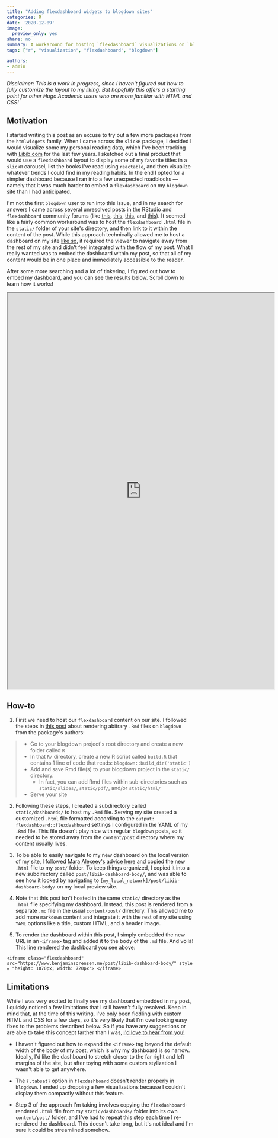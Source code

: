 ```yaml
---
title: "Adding flexdashboard widgets to blogdown sites"
categories: R
date: '2020-12-09'
image:
  preview_only: yes
share: no
summary: A workaround for hosting `flexdashboard` visualizations on `blogdown` sites using an iframe. 
tags: ["r", "visualization", "flexdashboard", "blogdown"]

authors: 
- admin
---
```


_Disclaimer: This is a work in progress, since I haven't figured out how to fully customize the layout to my liking. But hopefully this offers a starting point for other Hugo Academic users who are more familiar with HTML and CSS!_

## Motivation

I started writing this post as an excuse to try out a few more packages from the `htmlwidgets` family. When I came across the `slickR` package, I decided I would visualize some my personal reading data, which I've been tracking with [Libib.com](https://www.libib.com) for the last few years. I sketched out a final product that would use a `flexdashboard` layout to display some of my favorite titles in a `slickR` carousel, list the books I've read using `reactable`, and then visualize whatever trends I could find in my reading habits. In the end I opted for a simpler dashboard because I ran into a few unexpected roadblocks — namely that it was much harder to embed a `flexdashboard` on my `blogdown` site than I had anticipated.

I'm not the first `blogdown` user to run into this issue, and in my search for answers I came across several unresolved posts in the RStudio and `flexdashboard` community forums (like [this](https://community.rstudio.com/t/blogdown-and-flexdashboard/27842), [this](https://community.rstudio.com/t/host-flexdashboard-on-blogdown-site/76355), [this](https://github.com/rstudio/flexdashboard/issues/72), and [this](https://community.rstudio.com/t/rblogdown-and-flexdashboard-revistted/37064)). It seemed like a fairly common workaround was to host the `flexdashboard` `.html` file in the `static/` folder of your site's directory, and then link to it within the content of the post. While this approach technically allowed me to host a dashboard on my site [like so](https://www.benjaminsorensen.me/post/libib-dashboard-body/), it required the viewer to navigate away from the rest of my site and didn't feel integrated with the flow of my post. What I really wanted was to embed the dashboard within my post, so that all of my content would be in one place and immediately accessible to the reader.

After some more searching and a lot of tinkering, I figured out how to embed my dashboard, and you can see the results below. Scroll down to learn how it works!

<iframe class="flexdashboard" src="https://www.benjaminsorensen.me/post/libib-dashboard-body/" style = "height: 1070px; width: 720px"> </iframe>

## How-to

1. First we need to host our `flexdashboard` content on our site. I followed the steps in [this post](https://blogdown-demo.rbind.io/2017/09/06/adding-r-markdown-documents-of-other-output-formats/) about rendering abitrary `.Rmd` files on `blogdown` from the package's authors:

> + Go to your blogdown project's root directory and create a new folder called `R`
> + In that `R/` directory, create a new R script called `build.R` that contains 1 line of code that reads: `blogdown::build_dir('static')`
> + Add and save Rmd file(s) to your blogdown project in the `static/` directory. 
>   * In fact, you can add Rmd files within sub-directories such as `static/slides/`, `static/pdf/`, and/or `static/html/`
> + Serve your site 

2. Following these steps, I created a subdirectory called `static/dashboards/` to host my `.Rmd` file. Serving my site created a customized `.html` file formatted according to the `output: flexdashboard::flexdashboard` settings I configured in the YAML of my `.Rmd` file. This file doesn't play nice with regular `blogdown` posts, so it needed to be stored away from the `content/post` directory where my content usually lives. 

3. To be able to easily navigate to my new dashboard on the local version of my site, I followed [Mara Alexeev's advice here](https://community.rstudio.com/t/host-flexdashboard-on-blogdown-site/76355) and copied the new `.html` file to my `post/` folder. To keep things organized, I copied it into a new subdirectory called `post/libib-dashboard-body/`, and was able to see how it looked by navigating to `[my_local_network]/post/libib-dashboard-body/` on my local preview site. 

4. Note that this post isn't hosted in the same `static/` directory as the `.html` file specifying my dashboard. Instead, this post is rendered from a separate `.md` file in the usual `content/post/` directory. This allowed me to add more `markdown` content and integrate it with the rest of my site using `YAML` options like a title, custom HTML, and a header image.

5. To render the dashboard within this post, I simply embedded the new URL in an `<iframe>` tag and added it to the body of the `.md` file. And voilà! This line rendered the dashboard you see above: 

```
<iframe class="flexdashboard" src="https://www.benjaminsorensen.me/post/libib-dashboard-body/" style = "height: 1070px; width: 720px"> </iframe>
```

## Limitations

While I was very excited to finally see my dashboard embedded in my post, I quickly noticed a few limitations that I still haven't fully resolved. Keep in mind that, at the time of this writing, I've only been fiddling with custom HTML and CSS for a few days, so it's very likely that I'm overlooking easy fixes to the problems described below. So if you have any suggestions or are able to take this concept farther than I was, [I'd love to hear from you!](mailto::bchangsorensen@gmail.com) 

* I haven't figured out how to expand the `<iframe>` tag beyond the default width of the body of my post, which is why my dashboard is so narrow. Ideally, I'd like the dashboard to stretch closer to the far right and left margins of the site, but after toying with some custom stylization I wasn't able to get anywhere. 

* The `{.tabset}` option in `flexdashboard` doesn't render properly in `blogdown`. I ended up dropping a few visualizations because I couldn't display them compactly without this feature. 

* Step 3 of the approach I'm taking involves copying the `flexdashboard`-rendered `.html` file from my `static/dashboards/` folder into its own `content/post/` folder, and I've had to repeat this step each time I re-rendered the dashboard. This doesn't take long, but it's not ideal and I'm sure it could be streamlined somehow. 

